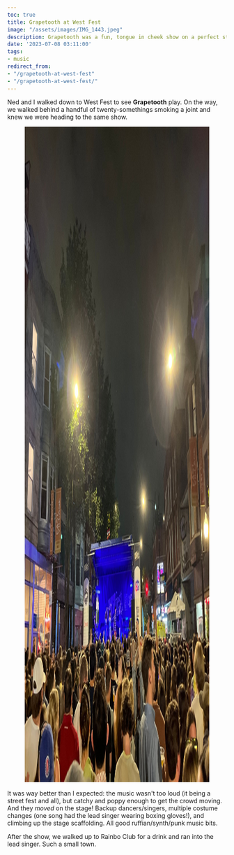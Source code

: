 ```yaml
---
toc: true
title: Grapetooth at West Fest
image: "/assets/images/IMG_1443.jpeg"
description: Grapetooth was a fun, tongue in cheek show on a perfect sticky summer night
date: '2023-07-08 03:11:00'
tags:
- music
redirect_from:
- "/grapetooth-at-west-fest"
- "/grapetooth-at-west-fest/"
---
```


Ned and I walked down to West Fest to see **Grapetooth** play. On the way, we walked behind a handful of twenty-somethings smoking a joint and knew we were heading to the same show.

<figure class="kg-card kg-image-card kg-width-wide"><img src="/assets/images/IMG_1443-1.jpeg" class="kg-image" alt=""  width="2000" height="1500"  sizes="(min-width: 1200px) 1200px"></figure>

It was way better than I expected: the music wasn't too loud (it being a street fest and all), but catchy and poppy enough to get the crowd moving. And they _moved_ on the stage! Backup dancers/singers, multiple costume changes (one song had the lead singer wearing boxing gloves!), and climbing up the stage scaffolding. All good ruffian/synth/punk music bits.

After the show, we walked up to Rainbo Club for a drink and ran into the lead singer. Such a small town.

